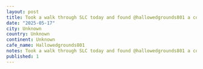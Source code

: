 ```yaml
---
layout: post
title: Took a walk through SLC today and found @hallowedgrounds801 a cool cafe in an old church turned market for weirdos and tattoos (sadly the tattoo parlour was closed) another great stop on the #worldcof
date: "2025-05-17"
city: Unknown
country: Unknown
continent: Unknown
cafe_name: Hallowedgrounds801
notes: Took a walk through SLC today and found @hallowedgrounds801 a cool cafe in an old church turned market for weirdos and tattoos (sadly the tattoo parlour was closed) another great stop on the #worldcoffeetour
published: 1
---
```

